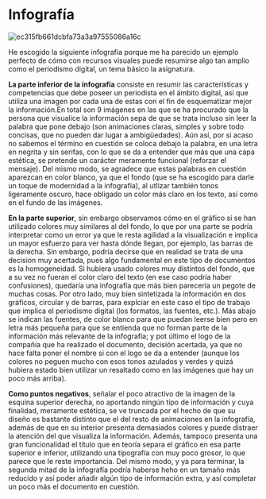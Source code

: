 # Infografía

![ec315fb661dcbfa73a3a97555086a16c](https://user-images.githubusercontent.com/90630676/141997877-cd944644-e6d5-4d89-ba55-ba137c06bb74.jpeg)


He escogido la siguiente infografia porque me ha parecido un ejemplo perfecto de cómo con recursos visuales puede resumirse algo tan amplio como el periodismo digital, un tema básico la asignatura.

**La parte inferior de la infografía** consiste en resumir las características y competencias que debe poseer un periodista en el ámbito digital, así que utiliza una imagen por cada una de estas con el fin de esquematizar mejor la información.En total son 9 imágenes en las que se ha procurado que la persona que visualice la información sepa de que se trata incluso sin leer la palabra que pone debajo (son animaciones claras, simples y sobre todo concisas, que no pueden dar lugar a ambigüedades). Aún así, por si acaso no sabemos el término en cuestión se coloca debajo la palabra, en una letra en negrita y sin serifas, con lo que se da a entender que más que una capa estética, se pretende un carácter meramente funcional (reforzar el mensaje). Del mismo modo, se agradece que estas palabras en cuestión aparezcan en color blanco, ya que el fondo (que se ha escogido para darle un toque de modernidad a la infografía), al utlizar también tonos ligeramente oscuro, hace obligado un color más claro en los texto, así como en el fundo de las imágenes.

**En la parte superior**, sin embargo observamos cómo en el gráfico sí se han utilizado colores muy similares al del fondo, lo que por una parte se podría interpretar como un error ya que le resta agilidad a la visualización e implica un mayor esfuerzo para ver hasta dónde llegan, por ejemplo, las barras de la derecha. Sin embargo, podría decirse que en realidad se trata de una decision muy acertada, pues algo fundamental en este tipo de documentos es la homogeneidad. Si hubiera usado colores muy distintos del fondo, que a su vez no fueran el color claro del texto (en ese caso podría haber confusiones), quedaría una infografía que más bien parecería un pegote de muchas cosas. Por otro lado, muy bien sintetizada la información en dos gráficos, circular y de barras, para explciar en este caso el tipo de trabajo que implica el periodismo digital (los formatos, las fuentes, etc.). Más abajo se indican las fuentes, de color blanco para que puedan leerse bien pero en letra más pequeña para que se entienda que no forman parte de la información más relevante de la infografía; y pot último el logo de la compañía que ha realizado el documento, decisión acertada, ya que no hace falta poner el nombre si con el logo se da a entender (aunque los colores no peguen mucho con esos tonos azulados y verdes y quizá hubiera estado bien utilizar un resaltado como en las imágenes que hay un poco más arriba).

**Como puntos negativos**, señalar el poco atractivo de la imagen de la esquina superior derecha, no aportando ningún tipo de información y cuya finalidad, meramente estética, se ve truncada por el hecho de que su diseño es bastante distinto que el del resto de animaciones en la infografía, además de que en su interior presenta demasiados colores y puede distraer la atención del que visualiza la información. Además, tampoco presenta una gran funcionalidad el título que en teoría separa el gráfico en esa parte superior e inferior, utilizando una tipografía con muy poco grosor, lo que parece que le reste importancia. Del mismo modo, y ya para terminar, la segunda mitad de la infografía podría haberse heho en un tamaño más reducido y así poder añadir algún tipo de información extra, y así completar un poco más el documento en cuestión.
